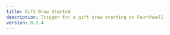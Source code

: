 ```yaml
---
title: Gift Draw Started
description: Trigger for a gift draw starting on Fourthwall
version: 0.2.4
---
```

